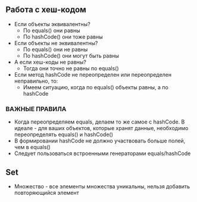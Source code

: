 ## Работа с хеш-кодом

* Если объекты эквивалентны?
  * По equals() они равны
  * По hashCode() они тоже равны
* Если объекты не эквивалентны?
  * По equals() они не равны
  * По hashCode() они могут быть равны
* А если хеш-коды не равны?
  * Тогда они точно не равны по equals()
* Если метод hashCode не переопределен или переопределен неправильно, то:
  * Имеем ситуацию, когда по equals() объекты равны, а по hashCode

### ВАЖНЫЕ ПРАВИЛА

* Когда переопределяем equals, делаем то же самое с hashCode. В идеале - для ваших объектов, которые хранят данные, необходимо переопределять equals() и hashCode()
* В формировании hashCode не должно участвовать больше полей, чем в equals()
* Следует пользоваться встроенными генераторами equals/hashCode

## Set

* Множество - все элементы множества уникальны, нельзя добавить повторяющийся элемент